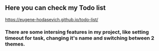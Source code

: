 ## Here you can check my Todo list
 
https://eugene-hodasevich.github.io/todo-list/

### There are some intersing features in my project, like setting timeout for task, changing it's name and switching between 2 themes.
